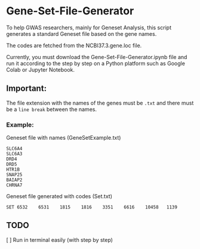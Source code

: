 # Gene-Set-File-Generator

To help GWAS researchers, mainly for Geneset Analysis, this script generates a standard Geneset file based on the gene names.

The codes are fetched from the NCBI37.3.gene.loc file.

Currently, you must download the Gene-Set-File-Generator.ipynb file and run it according to the step by step on a Python platform such as Google Colab or Jupyter Notebook.

## **Important:** 
The file extension with the names of the genes must be `.txt` and there must be a `line break` between the names.

### Example:

Geneset file with names (GeneSetExample.txt)
````
SLC6A4
SLC6A3
DRD4
DRD5
HTR1B
SNAP25
BAIAP2
CHRNA7
````
Geneset file generated with codes (Set.txt)
````
SET	6532	6531	1815	1816	3351	6616	10458	1139
````

## TODO

[ ] Run in terminal easily (with step by step)

